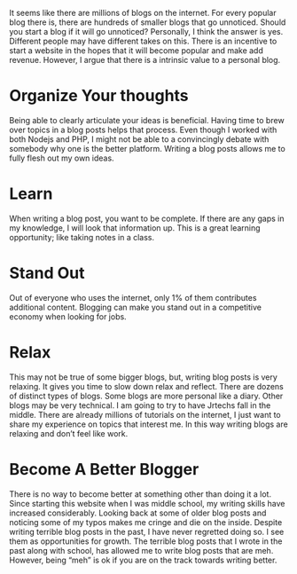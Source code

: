 It seems like there are millions of blogs on the internet. For every popular
blog there is, there are hundreds of smaller blogs that go unnoticed. Should you
start a blog if it will go unnoticed? Personally, I think the answer is yes.
Different people may have different takes on this. There is an incentive to
start a website in the hopes that it will become popular and make add revenue.
However, I argue that there is a intrinsic value to a personal blog.

# Organize Your thoughts


Being able to clearly articulate your ideas is beneficial. Having time to brew
over topics in a blog posts helps that process. Even though I worked with both
Nodejs and PHP, I might not be able to a convincingly debate with somebody why
one is the better platform. Writing a blog posts allows me to fully flesh out my
own ideas.

# Learn


When writing a blog post, you want to be complete. If there are any gaps in my
knowledge, I will look that information up. This is a great learning
opportunity; like taking notes in a class.

# Stand Out


Out of everyone who uses the internet, only 1% of them contributes additional
content. Blogging can make you stand out in a competitive economy when looking
for jobs.

# Relax


This may not be true of some bigger blogs, but, writing blog posts is very
relaxing. It gives you time to slow down relax and reflect. There are dozens of
distinct types of blogs. Some blogs are more personal like a diary. Other blogs
may be very technical. I am going to try to have Jrtechs fall in the middle.
There are already millions of tutorials on the internet, I just want to share my
experience on topics that interest me. In this way writing blogs are relaxing
and don’t feel like work.

# Become A Better Blogger

There is no way to become better at something other than doing it a lot. Since
starting this website when I was middle school, my writing skills have increased
considerably. Looking back at some of older blog posts and noticing some of my
typos makes me cringe and die on the inside. Despite writing terrible blog posts
in the past, I have never regretted doing so. I see them as opportunities for
growth. The terrible blog posts that I wrote in the past along with school, has
allowed me to write blog posts that are meh. However, being “meh” is ok if you
are on the track towards writing better.
